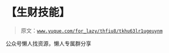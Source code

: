 # 【生财技能】

> 原文：[`www.yuque.com/for_lazy/thfiu8/tkhu63lr1ugeuynm`](https://www.yuque.com/for_lazy/thfiu8/tkhu63lr1ugeuynm)



公众号懒人找资源，懒人专属群分享